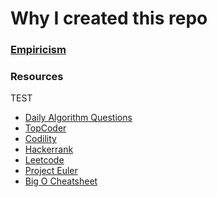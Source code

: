 Why I created this repo
=======================

<h3> <a href="http://en.wikipedia.org/wiki/Empiricism"> Empiricism </a> </h3>

<h3> Resources </h3>
TEST

<ul>
	<li> <a href="http://www.reddit.com/r/dailyprogrammer"> Daily Algorithm Questions </a> </li>
	<li> <a href="http://www.topcoder.com/"> TopCoder </a> </li>
	<li> <a href="https://codility.com/"> Codility </a> </li>
	<li> <a href="https://www.hackerrank.com/"> Hackerrank </a> </li>
	<li> <a href="https://leetcode.com/"> Leetcode </a> </li>
	<li> <a href="http://projecteuler.net/"> Project Euler </a> </li>
	<li> <a href="http://bigocheatsheet.com/"> Big O Cheatsheet </a> </li>
</ul>
